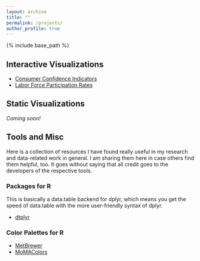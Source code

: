 ```yaml
---
layout: archive
title: ""
permalink: /projects/
author_profile: true
---
```


{% include base_path %}

## Interactive Visualizations
- [Consumer Confidence Indicators](/projects/project1/)
- [Labor Force Participation Rates](/projects/project2/)

## Static Visualizations
*Coming soon!*

## Tools and Misc
Here is a collection of resources I have found really useful in my research and data-related work in general. I am sharing them here in case others find them helpful, too. It goes without saying that all credit goes to the developers of the respective tools. 

### Packages for R
This is basically a data.table backend for dplyr, which means you get the speed of data.table with the more user-friendly syntax of dplyr.
- [dtplyr](https://dtplyr.tidyverse.org/)

### Color Palettes for R
- [MetBrewer](https://github.com/BlakeRMills/MetBrewer)
- [MoMAColors](https://github.com/BlakeRMills/MoMAColors)
